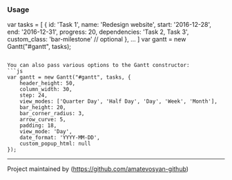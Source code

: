 


### Usage
var tasks = [
  {
    id: 'Task 1',
    name: 'Redesign website',
    start: '2016-12-28',
    end: '2016-12-31',
    progress: 20,
    dependencies: 'Task 2, Task 3',
    custom_class: 'bar-milestone' // optional
  },
  ...
]
var gantt = new Gantt("#gantt", tasks);
```

You can also pass various options to the Gantt constructor:
```js
var gantt = new Gantt("#gantt", tasks, {
    header_height: 50,
    column_width: 30,
    step: 24,
    view_modes: ['Quarter Day', 'Half Day', 'Day', 'Week', 'Month'],
    bar_height: 20,
    bar_corner_radius: 3,
    arrow_curve: 5,
    padding: 18,
    view_mode: 'Day',
    date_format: 'YYYY-MM-DD',
    custom_popup_html: null
});
```


------------------
Project maintained by (https://github.com/amatevosyan-github)
